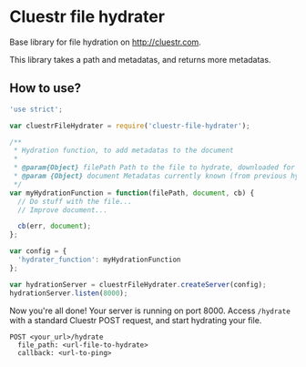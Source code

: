 Cluestr file hydrater
====================

Base library for file hydration on http://cluestr.com.

This library takes a path and metadatas, and returns more metadatas.

How to use?
-------------------

```javascript
'use strict';

var cluestrFileHydrater = require('cluestr-file-hydrater');

/**
 * Hydration function, to add metadatas to the document
 * 
 * @param{Object} filePath Path to the file to hydrate, downloaded for you on the filesystem
 * @param {Object} document Metadatas currently known (from previous hydraters, of from providers). Includes `binary_document_type`, `semantic_document_type` and `metadatas`.
 */
var myHydrationFunction = function(filePath, document, cb) {
  // Do stuff with the file...
  // Improve document...

  cb(err, document);
};

var config = {
  'hydrater_function': myHydrationFunction
};

var hydrationServer = cluestrFileHydrater.createServer(config);
hydrationServer.listen(8000);
```

Now you're all done! Your server is running on port 8000.
Access `/hydrate` with a standard Cluestr POST request, and start hydrating your file.

```
POST <your_url>/hydrate
  file_path: <url-file-to-hydrate>
  callback: <url-to-ping>
```

